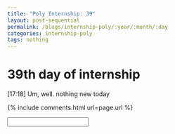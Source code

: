 ```yaml
---
title: "Poly Internship: 39"
layout: post-sequential
permalink: /blogs/internship-poly/:year/:month/:day
categories: internship-poly
tags: nothing
---
```

# 39th day of internship

<span class="timestamp">[17:18]</span> Um, well. nothing new today 


{% include comments.html url=page.url %}

<input id="password-input" type="password" class="text-secret" onkeyup="unlock()">

<span class="disable-selection" id="truth" style="display:block;"></span>